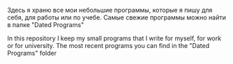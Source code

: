 Здесь я храню все мои небольшие программы, которые я пишу для себя, для работы или по учебе.
Самые свежие программы можно найти в папке "Dated Programs"

In this repository I keep my small programs that I write for myself, for work or for university. 
The most recent programs you can find in the "Dated Programs" folder
